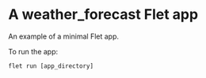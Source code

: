 # A weather_forecast Flet app

An example of a minimal Flet app.

To run the app:

```
flet run [app_directory]
```
